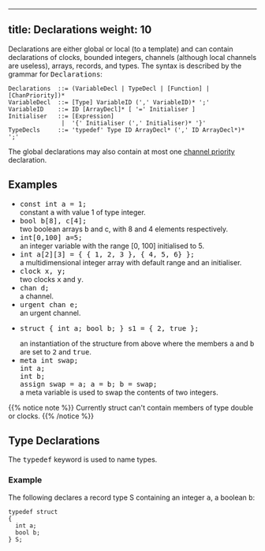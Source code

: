 
---
title: Declarations
weight: 10
---

Declarations are either global or local (to a template) and can contain declarations of clocks, bounded integers, channels (although local channels are useless), arrays, records, and types. The syntax is described by the grammar for <tt>Declarations</tt>:

``` EBNF
Declarations  ::= (VariableDecl | TypeDecl | [Function] | [ChanPriority])*
VariableDecl  ::= [Type] VariableID (',' VariableID)* ';'
VariableID    ::= ID [ArrayDecl]* [ '=' Initialiser ]
Initialiser   ::= [Expression]
               |  '{' Initialiser (',' Initialiser)* '}'
TypeDecls     ::= 'typedef' Type ID ArrayDecl* (',' ID ArrayDecl*)* ';'
```

The global declarations may also contain at most one [channel priority](/language-reference/system-description/priorities/) declaration.

## Examples

*   <tt>const int a = 1;</tt>  
    constant <tt>a</tt> with value 1 of type integer.
*   <tt>bool b[8], c[4];</tt>  
    two boolean arrays <tt>b</tt> and c, with 8 and 4 elements respectively.
*   <tt>int[0,100] a=5;</tt>  
    an integer variable with the range [0, 100] initialised to 5.
*   <tt>int a[2][3] = { { 1, 2, 3 }, { 4, 5, 6} };</tt>  
    a multidimensional integer array with default range and an initialiser.
*   <tt>clock x, y;</tt>  
    two clocks <tt>x</tt> and <tt>y</tt>.
*   <tt>chan d;</tt>  
    a channel.
*   <tt>urgent chan e;</tt>  
    an urgent channel.
*   <pre>struct { int a; bool b; } s1 = { 2, true };</pre>
    an instantiation of the structure from above where the members <tt>a</tt> and <tt>b</tt> are set to <tt>2</tt> and <tt>true</tt>.
*   <tt>meta int swap;  
    int a;  
    int b;  
    assign swap = a; a = b; b = swap;  
    </tt>a meta variable is used to swap the contents of two integers.
    
{{% notice note %}}
Currently struct can't contain members of type double or clocks.
{{% /notice %}}

## Type Declarations

The <tt>typedef</tt> keyword is used to name types.

### Example

The following declares a record type S containing an integer <tt>a</tt>, a boolean <tt>b</tt>:

```
typedef struct 
{ 
  int a;   
  bool b;
} S;
```
